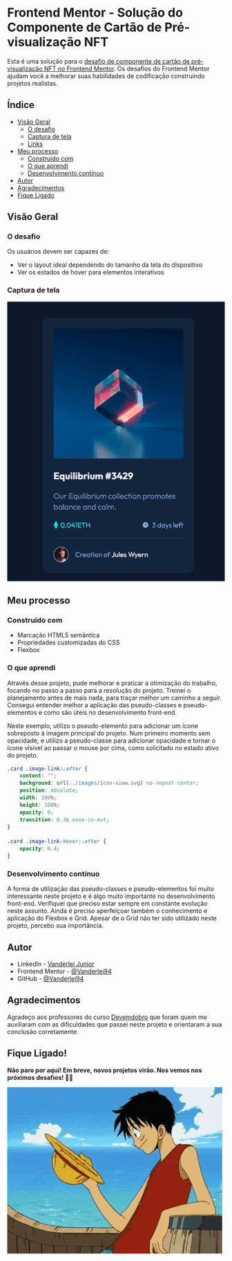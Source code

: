# Frontend Mentor - Solução do Componente de Cartão de Pré-visualização NFT

Esta é uma solução para o [desafio de componente de cartão de pré-visualização NFT no Frontend Mentor](https://www.frontendmentor.io/challenges/nft-preview-card-component-SbdUL_w0U). Os desafios do Frontend Mentor ajudam você a melhorar suas habilidades de codificação construindo projetos realistas.

## Índice

- [Visão Geral](#visao-geral)
  - [O desafio](#o-desafio)
  - [Captura de tela](#captura-de-tela)
  - [Links](#links)
- [Meu processo](#meu-processo)
  - [Construído com](#construido-com)
  - [O que aprendi](#o-que-aprendi)
  - [Desenvolvimento contínuo](#desenvolvimento-continuo)
- [Autor](#autor)
- [Agradecimentos](#agradecimentos)
- [Fique Ligado](#fique-ligado)

## Visão Geral

### O desafio

Os usuários devem ser capazes de:

- Ver o layout ideal dependendo do tamanho da tela do dispositivo
- Ver os estados de hover para elementos interativos

### Captura de tela

![Demonstração do Estado Ativo](./src/images/cripto-card.gif)

## Meu processo

### Construído com

- Marcação HTML5 semântica
- Propriedades customizadas do CSS
- Flexbox

### O que aprendi

Através desse projeto, pude melhorar e praticar a otimização do trabalho, focando no passo a passo para a resolução do projeto. Treinei o planejamento antes de mais nada, para traçar melhor um caminho a seguir. Consegui entender melhor a aplicação das pseudo-classes e pseudo-elementos e como são úteis no desenvolvimento front-end.

Neste exemplo, utilizo o pseudo-elemento para adicionar um ícone sobreposto à imagem principal do projeto. Num primeiro momento sem opacidade, e utilizo a pseudo-classe para adicionar opacidade e tornar o ícone visível ao passar o mouse por cima, como solicitado no estado ativo do projeto.

```css
.card .image-link::after {
    content: "";
    background: url(../images/icon-view.svg) no-repeat center;
    position: absolute;
    width: 100%;
    height: 100%;
    opacity: 0;
    transition: 0.3s ease-in-out;
}

.card .image-link:hover::after {
    opacity: 0.4;
}
```

### Desenvolvimento contínuo

A forma de utilização das pseudo-classes e pseudo-elementos foi muito interessante neste projeto e é algo muito importante no desenvolvimento front-end. Verifiquei que preciso estar sempre em constante evolução neste assunto. Ainda é preciso aperfeiçoar também o conhecimento e aplicação do Flexbox e Grid. Apesar de o Grid não ter sido utilizado neste projeto, percebo sua importância.

## Autor

- LinkedIn - [Vanderlei Junior](https://www.linkedin.com/in/vanderleidev/)
- Frontend Mentor - [@Vanderlei94](https://www.frontendmentor.io/profile/Vanderlei94)
- GitHub - [@Vanderlei94](https://github.com/Vanderlei94)

## Agradecimentos

Agradeço aos professores do curso [Devemdobro](https://www.linkedin.com/company/dev-em-dobro/) que foram quem me auxiliaram com as dificuldades que passei neste projeto e orientaram a sua conclusão corretamente.

## Fique Ligado!

**Não paro por aqui! Em breve, novos projetos virão. Nos vemos nos próximos desafios! 🚀😊**

![Luffy](./src/images/luffy.gif)
